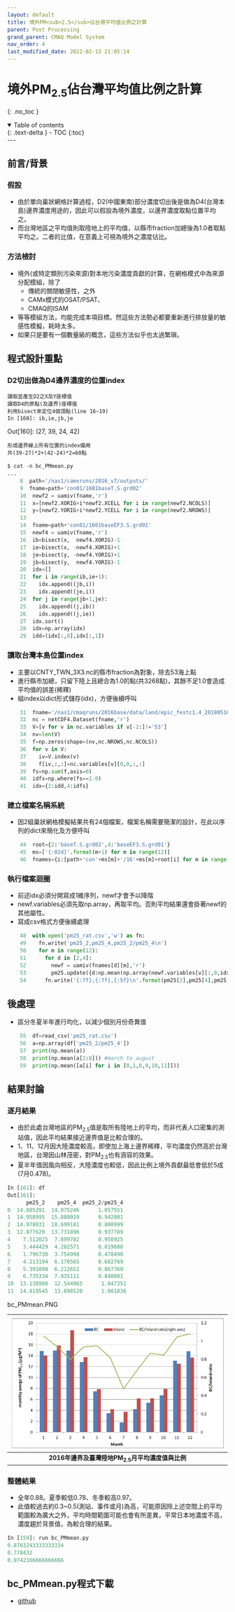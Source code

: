 ```yaml
---
layout: default
title: 境外PM<sub>2.5</sub>佔台灣平均值比例之計算
parent: Post Processing
grand_parent: CMAQ Model System
nav_order: 4
last_modified_date: 2022-02-13 21:05:14
---
```


# 境外PM<sub>2.5</sub>佔台灣平均值比例之計算
{: .no_toc }

<details open markdown="block">
  <summary>
    Table of contents
  </summary>
  {: .text-delta }
- TOC
{:toc}
</details>
---

## 前言/背景
### 假設
- 由於單向巢狀網格計算過程，D2(中國東南)部分濃度切出後是做為D4(台灣本島)邊界濃度用途的，因此可以假設為境外濃度，以邊界濃度取點位置平均之。
- 而台灣地區之平均值則取陸地上的平均值，以縣市fraction加總後為1.0者取點平均之。二者的比值，在意義上可視為境外之濃度佔比。

### 方法檢討
- 境外(或特定類別污染來源)對本地污染濃度貢獻的計算，在網格模式中為來源分配模組，除了
  - 傳統的關閉敏感性，之外
  - CAMx模式的OSAT/PSAT、
  - CMAQ的ISAM
- 等等模組方法，均能完成本項目標。然這些方法勢必都要重新進行排放量的敏感性模擬，耗時太多。
- 如果只是要有一個數量級的概念，這些方法似乎也太過繁瑣。

## 程式設計重點
### D2切出做為D4邊界濃度的位置index

    讀取並產生D2之X及Y座標值
    讀取D4的原點(及邊界)座標值
    利用bisect來定位4個頂點(line 16~19)
    In [160]: ib,ie,jb,je
Out[160]: (27, 39, 24, 42)

    形成邊界線上所有位置的index備用
    共(39-27)*2+(42-24)*2=60點

```python
$ cat -n bc_PMmean.py
...
    8  path='/nas1/camxruns/2016_v7/outputs/'
    9  fname=path+'con01/1601baseT.S.grd02'
    10  newf2 = uamiv(fname,'r')
    11  x=[newf2.XORIG+i*newf2.XCELL for i in range(newf2.NCOLS)]
    12  y=[newf2.YORIG+i*newf2.YCELL for i in range(newf2.NROWS)]
    13
    14  fname=path+'con01/1601baseEF3.S.grd01'
    15  newf4 = uamiv(fname,'r')
    16  ib=bisect(x,  newf4.XORIG)-1
    17  ie=bisect(x, -newf4.XORIG)+1
    18  je=bisect(y, -newf4.YORIG)+1
    19  jb=bisect(y,  newf4.YORIG)-1
    20  idx=[]
    21  for i in range(ib,ie+1):
    22    idx.append((jb,i))
    23    idx.append((je,i))
    24  for j in range(jb+1,je):
    25    idx.append((j,ib))
    26    idx.append((j,ie))
    27  idx.sort()
    28  idx=np.array(idx)
    29  idd=(idx[:,0],idx[:,1])
```
### 讀取台灣本島位置index

- 主要以CNTY_TWN_3X3.nc的縣市fraction為對象，除去53海上點
- 進行縣市加總，只留下陸上且總合為1.0的點(共3268點)，其餘不足1.0會造成平均值的誤差(稀釋)
- 組index以dict形式儲存(idx)，方便後續呼叫

```python
    31  fname='/nas1/cmaqruns/2016base/data/land/epic_festc1.4_20180516/gridmask/CNTY_TWN_3X3.nc'
    32  nc = netCDF4.Dataset(fname,'r')
    33  V=[v for v in nc.variables if v[-2:]!='53']
    34  nv=len(V)
    35  f=np.zeros(shape=(nv,nc.NROWS,nc.NCOLS))
    36  for v in V:
    37    iv=V.index(v)
    38    f[iv,:,:]=nc.variables[v][0,0,:,:]
    39  fs=np.sum(f,axis=0)
    40  idfs=np.where(fs==1.0)
    41  idx={2:idd,4:idfs}
```
### 建立檔案名稱系統

- 因2組巢狀網格模擬結果共有24個檔案，檔案名稱需要簡潔的設計，在此以序列的dict來簡化及方便呼叫

```python
    44  root={2:'baseT.S.grd02',4:'baseEF3.S.grd01'}
    45  ms=['{:02d}'.format(m+1) for m in range(12)]
    46  fnames={i:[path+'con'+ms[m]+'/16'+ms[m]+root[i] for m in range(12)] for i in [2,4]}
```

### 執行檔案迴圈
- 前述idx必須分開寫成1維序列，newf才會予以降階
- newf.variables必須先取np.array，再取平均。否則平均結果還會掛著newf的其他屬性。
- 寫成csv格式方便後續處理

```python
    48  with open('pm25_rat.csv','w') as fn:
    49    fn.write('pm25_2,pm25_4,pm25_2/pm25_4\n')
    50    for m in range(12):
    51      for d in [2,4]:
    52        newf = uamiv(fnames[d][m],'r')
    53        pm25.update({d:np.mean(np.array(newf.variables[v][:,0,idx[d][0],idx[d][1]]))})
    54      fn.write('{:7f},{:7f},{:5f}\n'.format(pm25[2],pm25[4],pm25[2]/pm25[4]))
```

## 後處理
- 區分冬夏半年進行均化，以減少個別月份奇異值

```python
    55  df=read_csv('pm25_rat.csv')
    56  a=np.array(df['pm25_2/pm25_4'])
    57  print(np.mean(a))
    58  print(np.mean(a[2:8])) #march to august
    59  print(np.mean([a[i] for i in [0,1,8,9,10,11]]))
```

## 結果討論
### 逐月結果
- 由於此處台灣地區的PM<sub>2.5</sub>值是取所有陸地上的平均，而非代表人口密集的測站值，因此平均結果接近邊界值是比較合理的。
- 1、11、12月因大陸濃度較高，即使加上海上邊界稀釋，平均濃度仍然高於台灣地區，台灣因山林茂密，對PM<sub>2.5</sub>也有涵容的效果。
- 夏半年值因風向相反，大陸濃度也較低，因此比例上境外貢獻最低會低於5成(7月0.478)。

```python
In [161]: df
Out[161]:
      pm25_2    pm25_4  pm25_2/pm25_4
0  14.885291  14.075246      1.057551
1  14.958995  15.880019      0.942001
2  14.978031  18.699181      0.800999
3  12.877620  13.731896      0.937789
4    7.512025  7.899702      0.950925
5    3.444429  4.202571      0.819600
6    1.796730  3.754998      0.478490
7    4.213194  6.170565      0.682789
8    5.391090  6.212652      0.867760
9    6.735334  7.935111      0.848801
10  13.138980  12.544965      1.047351
11  14.819545  13.698520      1.081836
```
bc_PMmean.PNG

| ![bc_PMmean.PNG](https://github.com/sinotec2/Focus-on-Air-Quality/raw/main/assets/images/bc_PMmean.PNG) |
|:--:|
| <b>2016年邊界及臺灣陸地PM<sub>2.5</sub>月平均濃度值與比例</b>|

### 整體結果

- 全年0.88。夏季較低0.78、冬季較高0.97。
- 此值較過去約0.3~0.5(測站、事件或月)為高，可能原因除上述空間上的平均範圍較為廣大之外，平均時間範圍可能也會有所差異，平常日本地濃度不高，濃度趨於背景值，為較合理的結果。

```python
In [159]: run bc_PMmean.py
0.8763243333333334
0.778432
0.9742166666666666
```

## bc_PMmean.py程式下載
- [github](https://github.com/sinotec2/cmaq_relatives/blob/master/post/bc_PMmean.py)

